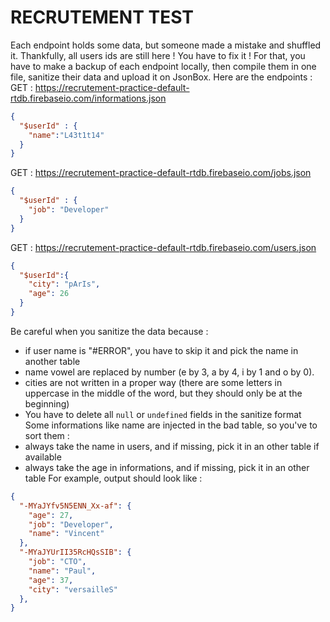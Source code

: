 # RECRUTEMENT TEST 
Each endpoint holds some data, but someone made a mistake and shuffled it.
Thankfully, all users ids are still here ! 
You have to fix it ! For that, you have to make a backup of each endpoint locally,
then compile them in one file, sanitize their data and upload it on JsonBox.
Here are the endpoints : 
GET : https://recrutement-practice-default-rtdb.firebaseio.com/informations.json
```json
{
  "$userId" : {
    "name":"L43t1t14"
  }
}
```
GET : https://recrutement-practice-default-rtdb.firebaseio.com/jobs.json
```json
{
  "$userId" : {
    "job": "Developer"
  }
}
```
GET : https://recrutement-practice-default-rtdb.firebaseio.com/users.json
````json
{
  "$userId":{
    "city": "pArIs",
    "age": 26
  }
}
````
Be careful when you sanitize the data because : 
- if user name is "#ERROR", you have to skip it and pick the name in another table
- name vowel are replaced by number (e by 3, a by 4, i by 1 and o by 0).
- cities are not written in a proper way (there are some letters in uppercase in the middle of the word, but they should only be at the beginning)
- You have to delete all `null` or `undefined` fields in the sanitize format
Some informations like name are injected in the bad table, so you've to sort them :
- always take the name in users, and if missing, pick it in an other table if available
- always take the age in informations, and if missing, pick it in an other table
For example, output should look like :
```json
{
  "-MYaJYfv5N5ENN_Xx-af": {
    "age": 27,
    "job": "Developer",
    "name": "Vincent"
  },
  "-MYaJYUrII35RcHQsSIB": {
    "job": "CTO",
    "name": "Paul",
    "age": 37,
    "city": "versailleS"
  },
}
```